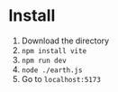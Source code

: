 # Install
1. Download the directory<br>
2. ```npm install vite```<br>
3. ```npm run dev```<br>
4. ```node ./earth.js```<br>
5. Go to ```localhost:5173```
